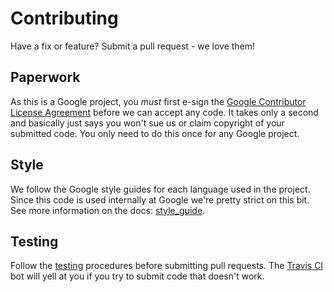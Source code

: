 # Contributing

Have a fix or feature? Submit a pull request - we love them!

## Paperwork

As this is a Google project, you *must* first e-sign the [Google Contributor License Agreement](http://code.google.com/legal/individual-cla-v1.0.html) before we can accept any code. It takes only a second and basically just says you won't sue us or claim copyright of your submitted code. You only need to do this once for any Google project.

## Style

We follow the Google style guides for each language used in the project. Since this code is used internally at Google we're pretty strict on this bit. See more information on the docs: [style_guide](https://github.com/benvanik/zooming-framework/blob/master/docs/style_guide.md).

## Testing

Follow the [testing](https://github.com/benvanik/zooming-framework/blob/master/docs/testing.md) procedures before submitting pull requests. The [Travis CI](http://travis-ci.org) bot will yell at you if you try to submit code that doesn't work.
